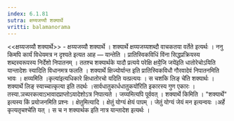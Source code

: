 ```yaml
---
index: 6.1.81
sutra: क्षय्यजय्यौ शक्यार्थे
vritti: balamanorama
---
```


<<क्षय्यजय्यौ शक्यार्थे>> - क्षय्यजय्यौ शक्यार्थे । शक्यार्थे क्षय्यजय्यशब्दौ वाचकतया वर्तेते इत्यर्थः । ननु किमपि कार्यं विधेयमत्र न दृश्यते इत्यत आह — यान्तेति । प्रातिस्विकविधिं विंना सिद्धप्रक्रियस्य शब्दस्वरूपस्य निर्देशो निपातनम् । ततश्च शक्यार्थके यादौ प्रत्यये परेक्षि क्षये॒॑जि जये॑इति धातोरेचोऽयिति यान्तादेशः स्यादिति विधानमत्र फलति । शक्यार्थे क्षिज्योर्यान्त इति प्रातिस्विकविधौ गौरवादेवं निपातनमिति भावः । क्षय्यमिति ।कृत्या॑इत्यधिकारे क्षिधातोरचो यदिति यत्प्रत्ययः । स चशकि लिङ् चे॑ति शक्यार्थः । शक्यार्थे लिङ् स्याच्चात्कृत्या इति तदर्थः ।सार्वधातुकार्धधातुकयो॑रिति इकारस्य गुण एकारः । तस्या.ञच्परकत्वाऽभावादप्राप्तोऽयादेशोऽत्र निपात्यते । जय्यमित्यपि पूर्ववत् । शक्यार्थे किमिति । "शक्यार्थे" इत्यस्य किं प्रयोजनमिति प्रश्नः । क्षेतुमित्यादि । क्षेतुं योग्यं क्षेयं पापम् । जेतुं योग्यं जेयं मन इत्यन्वयः ।अर्हे कृत्यतृचश्चे॑ति यत् । स च न शक्यार्थक इति नात्र यान्तादेश इत्यर्थः ।